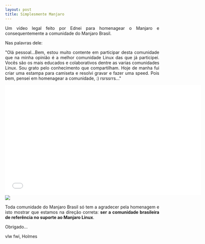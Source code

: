 ```yaml
---
layout: post
title: Simplesmente Manjaro
---
```


<p style="text-align: justify;">Um vídeo legal feito por Ednei para homenagear o Manjaro e consequentemente a comunidade do Manjaro Brasil.</p>

Nas palavras dele:

<p style="text-align: justify;">"Olá pessoal...Bem, estou muito contente em participar desta comunidade que na minha opinião é a melhor comunidade Linux das que já participei. Vocês são os mais educados e colaborativos dentre as varias comunidades Linux. Sou grato pelo conhecimento que compartilham. Hoje de manha fui criar uma estampa para camiseta e resolvi gravar e fazer uma speed. Pois bem, pensei em homenagear a comunidade, :) rsrssrrs..."</p>

<iframe width="640" height="360" src="//www.youtube.com/embed/9Fhp3MPu6Rw?feature=player_embedded" frameborder="0" allowfullscreen></iframe>

<img src="http://www.auplod.com/u/plouda80a85.png">

<p style="text-align: justify;">Toda comunidade do Manjaro Brasil só tem a agradecer pela homenagem e isto mostrar que estamos na direção correta: <strong>ser a comunidade brasileira de referência no suporte ao Manjaro Linux</strong>.</p>

Obrigado...   

vlw fwi, Holmes

